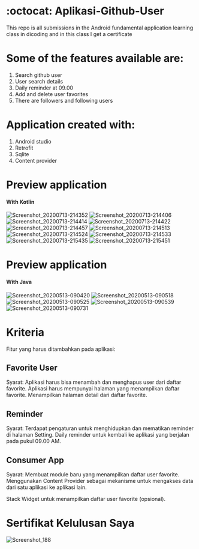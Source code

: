 # :octocat: Aplikasi-Github-User

 This repo is all submissions in the Android fundamental application learning class in dicoding and in this class I get a certificate

# Some of the features available are:

  1. Search github user
  2. User search details
  3. Daily reminder at 09.00
  4. Add and delete user favorites
  5. There are followers and following users

# Application created with:

  1. Android studio
  2. Retrofit
  3. Sqlite
  4. Content provider
  
# Preview application
 #### With Kotlin
 
 
 
![Screenshot_20200713-214352](https://user-images.githubusercontent.com/53173709/87319494-e7cab380-c553-11ea-9a84-62f4088bf56c.png)
![Screenshot_20200713-214406](https://user-images.githubusercontent.com/53173709/87319504-ea2d0d80-c553-11ea-846d-ed33c6379ccf.png)
![Screenshot_20200713-214414](https://user-images.githubusercontent.com/53173709/87319506-eac5a400-c553-11ea-892f-d7e713524a95.png)
![Screenshot_20200713-214422](https://user-images.githubusercontent.com/53173709/87319508-ebf6d100-c553-11ea-93c0-566cfe3baf09.png)
![Screenshot_20200713-214457](https://user-images.githubusercontent.com/53173709/87319513-ed27fe00-c553-11ea-956d-51f2a94b0dcc.png)
![Screenshot_20200713-214513](https://user-images.githubusercontent.com/53173709/87319515-edc09480-c553-11ea-981b-cddda558509f.png)
![Screenshot_20200713-214524](https://user-images.githubusercontent.com/53173709/87319520-eef1c180-c553-11ea-83e0-7a1fd2e749e3.png)
![Screenshot_20200713-214533](https://user-images.githubusercontent.com/53173709/87319521-ef8a5800-c553-11ea-8dc5-2ba588e3d2b9.png)
![Screenshot_20200713-215435](https://user-images.githubusercontent.com/53173709/87319526-f022ee80-c553-11ea-82d1-afbd4a0099be.png)
![Screenshot_20200713-215451](https://user-images.githubusercontent.com/53173709/87319531-f1541b80-c553-11ea-88c0-696e8e92001f.png)
 
 # Preview application
 #### With Java
 
 
![Screenshot_20200513-090420](https://user-images.githubusercontent.com/53173709/81827581-17187080-9563-11ea-9b2e-a2fbec938bbe.png)
![Screenshot_20200513-090518](https://user-images.githubusercontent.com/53173709/81827630-25ff2300-9563-11ea-80f4-cf54a19b802f.png)
![Screenshot_20200513-090525](https://user-images.githubusercontent.com/53173709/81827708-3d3e1080-9563-11ea-9df9-acb1a23ccd08.png)
![Screenshot_20200513-090539](https://user-images.githubusercontent.com/53173709/81827730-40d19780-9563-11ea-8381-b5b7046c2c40.png)
![Screenshot_20200513-090731](https://user-images.githubusercontent.com/53173709/81827732-4202c480-9563-11ea-8e77-d033c55d01bc.png)





# Kriteria
Fitur yang harus ditambahkan pada aplikasi:

## Favorite User
Syarat:
Aplikasi harus bisa menambah dan menghapus user dari daftar favorite.
Aplikasi harus mempunyai halaman yang menampilkan daftar favorite.
Menampilkan halaman detail dari daftar favorite.

## Reminder
Syarat:
Terdapat pengaturan untuk menghidupkan dan mematikan reminder di halaman Setting.
Daily reminder untuk kembali ke aplikasi yang berjalan pada pukul 09.00 AM.

## Consumer App
Syarat:
Membuat module baru yang menampilkan daftar user favorite.
Menggunakan Content Provider sebagai mekanisme untuk mengakses data dari satu aplikasi ke aplikasi lain.

Stack Widget untuk menampilkan daftar user favorite (opsional).

# Sertifikat Kelulusan Saya 

![Screenshot_188](https://user-images.githubusercontent.com/53173709/81830386-306eec00-9566-11ea-8d28-e703b322ab29.png)

 

